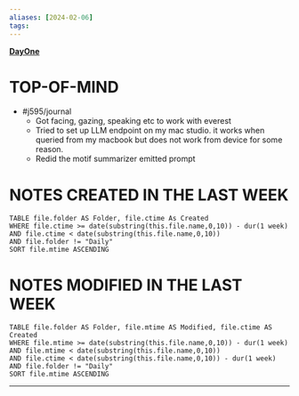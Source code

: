```yaml
---
aliases: [2024-02-06]
tags: 
---
```

**[DayOne](dayone://open?date=2024-02-06)**

# TOP-OF-MIND
- #j595/journal 
	- Got facing, gazing, speaking etc to work with everest
	- Tried to set up LLM endpoint on my mac studio. it works when queried from my macbook but does not work from device for some reason.
	- Redid the motif summarizer emitted prompt

# NOTES CREATED IN THE LAST WEEK
``` dataview
TABLE file.folder AS Folder, file.ctime As Created
WHERE file.ctime >= date(substring(this.file.name,0,10)) - dur(1 week) 
AND file.ctime < date(substring(this.file.name,0,10)) 
AND file.folder != "Daily"
SORT file.mtime ASCENDING
```

# NOTES MODIFIED IN THE LAST WEEK
``` dataview
TABLE file.folder AS Folder, file.mtime AS Modified, file.ctime AS Created
WHERE file.mtime >= date(substring(this.file.name,0,10)) - dur(1 week)
AND file.mtime < date(substring(this.file.name,0,10))
AND file.ctime < date(substring(this.file.name,0,10)) - dur(1 week)
AND file.folder != "Daily"
SORT file.mtime ASCENDING
```
---
